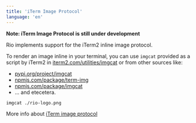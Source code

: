 ```yaml
---
title: 'iTerm Image Protocol'
language: 'en'
---
```


**Note: iTerm Image Protocol is still under development**

Rio implements support for the iTerm2 inline image protocol.

To render an image inline in your terminal, you can use `imgcat` provided as a script by iTerm2 in [iterm2.com/utilities/imgcat](https://iterm2.com/utilities/imgcat) or from other sources like:

- [pypi.org/project/imgcat](https://pypi.org/project/imgcat/)
- [npmjs.com/package/term-img](https://www.npmjs.com/package/term-img)
- [npmjs.com/package/imgcat](https://www.npmjs.com/package/imgcat)
- ... and etecetera.

```bash
imgcat ./rio-logo.png
```

More info about [iTerm image protocol](https://iterm2.com/documentation-images.html)
